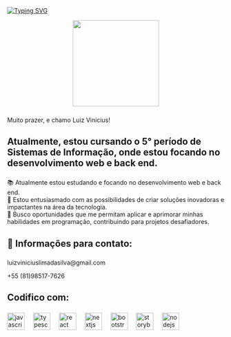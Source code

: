 [![Typing SVG](https://readme-typing-svg.herokuapp.com?font=Fira+Code&pause=1000&center=falso&vCenter=falso&repeat=verdadeiro&random=falso&width=435&lines=Ol%C3%A1+dev%E2%80%99s!+%F0%9F%91%A8%F0%9F%8F%BB%E2%80%8D%F0%9F%92%BB)](https://git.io/typing-svg)

<div align="center">
  <img height="200" src="[https://i.imgflip.com/65efzo.gif](https://media0.giphy.com/media/bGgsc5mWoryfgKBx1u/giphy.gif?cid=6c09b9525gt0fpqvp35wq16qvqt76r3gceoll1p2js0vfpe1&ep=v1_gifs_search&rid=giphy.gif&ct=g)"  />
</div>

###
###

<p align="left">Muito prazer, e chamo Luiz Vinicius!</p>

###

<h2 align="left">Atualmente, estou cursando o 5° período de Sistemas de Informação, onde estou focando no desenvolvimento web e back end.</h2>

###

<p align="left">📚 Atualmente estou estudando e focando no desenvolvimento web e back end. <br>🎯 Estou entusiasmado com as possibilidades de criar soluções inovadoras e impactantes na área da tecnologia. <br>🎲 Busco oportunidades que me permitam aplicar e aprimorar minhas habilidades em programação, contribuindo para projetos desafiadores. </p>

###

<h2 align="left">📧 Informações para contato:</h2>

###

<p align="left">luizviniciuslimadasilva@gmail.com

+55 (81)98517-7626</p>

<h2 align="left">Codifico com:</h2>

###

<div align="left">
  <img src="https://cdn.jsdelivr.net/gh/devicons/devicon/icons/javascript/javascript-original.svg" height="40" alt="javascript logo"  />
  <img width="12" />
  <img src="https://cdn.jsdelivr.net/gh/devicons/devicon/icons/typescript/typescript-original.svg" height="40" alt="typescript logo"  />
  <img width="12" />
  <img src="https://cdn.jsdelivr.net/gh/devicons/devicon/icons/react/react-original.svg" height="40" alt="react logo"  />
  <img width="12" />
  <img src="https://cdn.jsdelivr.net/gh/devicons/devicon/icons/nextjs/nextjs-original.svg" height="40" alt="nextjs logo"  />
  <img width="12" />
  <img src="https://cdn.jsdelivr.net/gh/devicons/devicon/icons/bootstrap/bootstrap-original.svg" height="40" alt="bootstrap logo"  />
  <img width="12" />
  <img src="https://cdn.jsdelivr.net/gh/devicons/devicon/icons/html5/html5-original.svg" height="40" alt="storybook logo"  />
  <img width="12" />
  <img src="https://cdn.jsdelivr.net/gh/devicons/devicon/icons/css3/css3-original.svg" height="40" alt="nodejs logo"  />
  <img width="12" />
</div>

###
